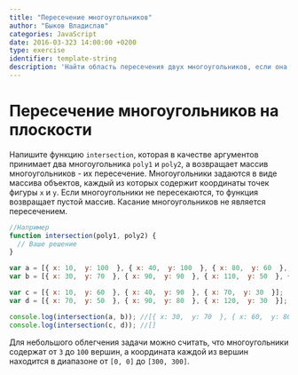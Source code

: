 ```yaml
---
title: "Пересечение многоугольников"
author: "Быков Владислав"
categories: JavaScript
date: 2016-03-323 14:00:00 +0200
type: exercise
identifier: template-string
description: 'Найти область пересечения двух многоугольников, если она существует.'
--- 
```


# Пересечение многоугольников на плоскости

Напишите функцию `intersection`, которая в качестве аргументов принимает два многоугольника `poly1` и `poly2`, а возвращает массив многоугольников - их пересечение. Многоугольники задаются в виде массива объектов, каждый из которых содержит координаты точек фигуры `x` и `y`. Если многоугольники не пересекаются, то функция возвращает пустой массив. Касание многоугольников не является пересечением.

```javascript
//Например
function intersection(poly1, poly2) {
  // Ваше решение
}

var a = [{ x: 10,  y: 100  }, { x: 40,  y: 100  }, { x: 80,  y: 60  }, { x: 20,  y: 20  }];
var b = [{ x: 30,  y: 70  }, { x: 90,  y: 90  }, { x: 110,  y: 50  }, { x: 70,  y: 10  }];

var c = [{ x: 10,  y: 60  }, { x: 40,  y: 90  }, { x: 70,  y: 30  }];
var d = [{ x: 70,  y: 50  }, { x: 90,  y: 80  }, { x: 120,  y: 30  }];

console.log(intersection(a, b)); //[{ x: 30,  y: 70  }, { x: 60,  y: 80  }, { x: 80,  y: 60  }, { x: 50,  y: 40  }]
console.log(intersection(c, d)); //[]
```

Для небольшого облегчения задачи можно считать, что многоугольники содержат от `3` до `100` вершин, а координата каждой из вершин находится в диапазоне от `[0, 0]` до `[300, 300]`.
